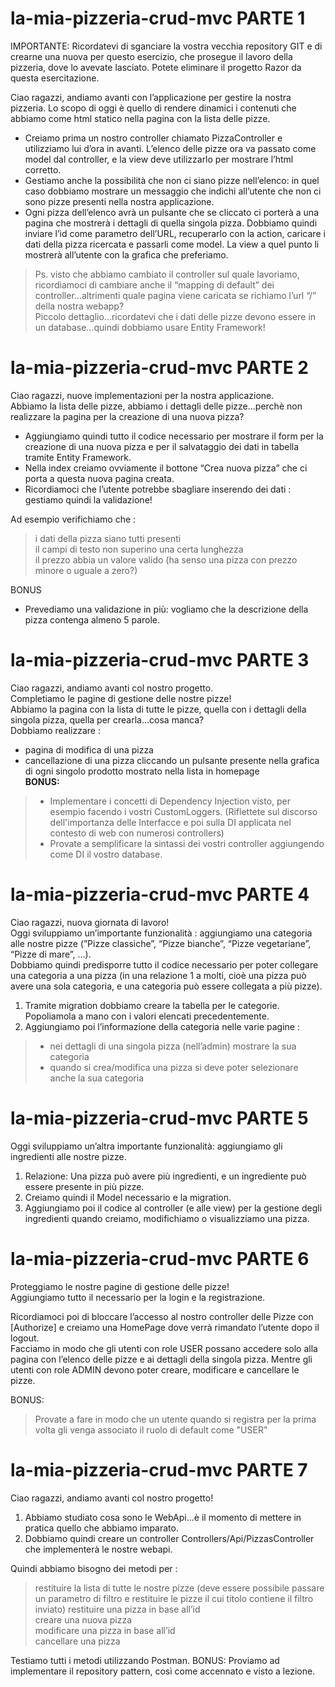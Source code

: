 # la-mia-pizzeria-crud-mvc  PARTE 1
IMPORTANTE: Ricordatevi di sganciare la vostra vecchia repository GIT e di crearne una nuova per questo esercizio, che prosegue il lavoro della pizzeria, dove lo avevate lasciato. Potete eliminare il progetto Razor da questa esercitazione.  

Ciao ragazzi, andiamo avanti con l’applicazione per gestire la nostra pizzeria. Lo scopo di oggi è quello di rendere dinamici i contenuti che abbiamo come html statico nella pagina con la lista delle pizze.  
- Creiamo prima un nostro controller chiamato PizzaController e utilizziamo lui d’ora in avanti. L’elenco delle pizze ora va passato come model dal controller, e la view deve utilizzarlo per mostrare l’html corretto.  
- Gestiamo anche la possibilità che non ci siano pizze nell’elenco: in quel caso dobbiamo mostrare un messaggio che indichi all’utente che non ci sono pizze presenti nella nostra applicazione.  
- Ogni pizza dell’elenco avrà un pulsante che se cliccato ci porterà a una pagina che mostrerà i dettagli di quella singola pizza. Dobbiamo quindi inviare l’id come parametro dell’URL, recuperarlo con la action, caricare i dati della pizza ricercata e passarli come model. La view a quel punto li mostrerà all’utente con la grafica che preferiamo.  
> Ps. visto che abbiamo cambiato il controller sul quale lavoriamo, ricordiamoci di cambiare anche il “mapping di default” dei controller...altrimenti quale pagina viene caricata se richiamo l’url “/” della nostra webapp?  
Piccolo dettaglio…ricordatevi che i dati delle pizze devono essere in un database…quindi dobbiamo usare Entity Framework!
  
# la-mia-pizzeria-crud-mvc  PARTE 2
Ciao ragazzi, nuove implementazioni per la nostra applicazione.  
Abbiamo la lista delle pizze, abbiamo i dettagli delle pizze...perchè non realizzare la pagina per la creazione di una nuova pizza?  
- Aggiungiamo quindi tutto il codice necessario per mostrare il form per la creazione di una nuova pizza e per il salvataggio dei dati in tabella tramite Entity Framework.  
- Nella index creiamo ovviamente il bottone “Crea nuova pizza” che ci porta a questa nuova pagina creata.  
- Ricordiamoci che l’utente potrebbe sbagliare inserendo dei dati : gestiamo quindi la validazione!  
  
Ad esempio verifichiamo che :  
> i dati della pizza siano tutti presenti  
> il campi di testo non superino una certa lunghezza  
> il prezzo abbia un valore valido (ha senso una pizza con prezzo minore o uguale a zero?)  
  
BONUS  
- Prevediamo una validazione in più: vogliamo che la descrizione della pizza contenga almeno 5 parole.

  
# la-mia-pizzeria-crud-mvc PARTE 3  

Ciao ragazzi, andiamo avanti col nostro progetto.  
Completiamo le pagine di gestione delle nostre pizze!  
Abbiamo la pagina con la lista di tutte le pizze, quella con i dettagli della singola pizza, quella per crearla...cosa manca?  
Dobbiamo realizzare :  
- pagina di modifica di una pizza  
- cancellazione di una pizza cliccando un pulsante presente nella grafica di ogni singolo prodotto mostrato nella lista in homepage  
**BONUS:**  
> - Implementare i concetti di Dependency Injection visto, per esempio facendo i vostri CustomLoggers. (Riflettete sul discorso dell'importanza delle Interfacce e poi sulla DI applicata nel contesto di web con numerosi controllers)  
> - Provate a semplificare la sintassi dei vostri controller aggiungendo come DI il vostro database.

# la-mia-pizzeria-crud-mvc PARTE 4  
  
Ciao ragazzi, nuova giornata di lavoro!  
Oggi sviluppiamo un’importante funzionalità : aggiungiamo una categoria alle nostre pizze (”Pizze classiche”, “Pizze bianche”, “Pizze vegetariane”, “Pizze di mare”, ...).  
Dobbiamo quindi predisporre tutto il codice necessario per poter collegare una categoria a una pizza (in una relazione 1 a molti, cioè una pizza può avere una sola categoria, e una categoria può essere collegata a più pizze).  
  
1. Tramite migration dobbiamo creare la tabella per le categorie. Popoliamola a mano con i valori elencati precedentemente.  
2. Aggiungiamo poi l’informazione della categoria nelle varie pagine :  
> - nei dettagli di una singola pizza (nell’admin) mostrare la sua categoria  
> - quando si crea/modifica una pizza si deve poter selezionare anche la sua categoria
  
# la-mia-pizzeria-crud-mvc PARTE 5  
  
Oggi sviluppiamo un’altra importante funzionalità: aggiungiamo gli ingredienti alle nostre pizze.  
1. Relazione: Una pizza può avere più ingredienti, e un ingrediente può essere presente in più pizze.  
2. Creiamo quindi il Model necessario e la migration.  
3. Aggiungiamo poi il codice al controller (e alle view) per la gestione degli ingredienti quando creiamo, modifichiamo o visualizziamo una pizza.


# la-mia-pizzeria-crud-mvc PARTE 6  
  
Proteggiamo le nostre pagine di gestione delle pizze!  
Aggiungiamo tutto il necessario per la login e la registrazione.  

Ricordiamoci poi di bloccare l’accesso al nostro controller delle Pizze con [Authorize] e creiamo una HomePage dove verrà rimandato l’utente dopo il logout.  
Facciamo in modo che gli utenti con role USER possano accedere solo alla pagina con l’elenco delle pizze e ai dettagli della singola pizza. Mentre gli utenti con role ADMIN devono poter creare, modificare e cancellare le pizze.  
  
BONUS:  
> Provate a fare in modo che un utente quando si registra per la prima volta gli venga associato il ruolo di default come "USER"
  
# la-mia-pizzeria-crud-mvc PARTE 7  
  Ciao ragazzi, andiamo avanti col nostro progetto!  
1. Abbiamo studiato cosa sono le WebApi...è il momento di mettere in pratica quello che abbiamo imparato.  
2. Dobbiamo quindi creare un controller Controllers/Api/PizzasController che implementerà le nostre webapi.  
  
Quindi abbiamo bisogno dei metodi per :  
> restituire la lista di tutte le nostre pizze (deve essere possibile passare un parametro di filtro e restituire le pizze il cui titolo contiene il filtro inviato)
> restituire una pizza in base all’id  
> creare una nuova pizza  
> modificare una pizza in base all’id  
> cancellare una pizza  
  
Testiamo tutti i metodi utilizzando Postman.
BONUS:
Proviamo ad implementare il repository pattern, così come accennato e visto a lezione.
